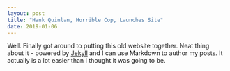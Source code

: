 ```yaml
---
layout: post
title: "Hank Quinlan, Horrible Cop, Launches Site"
date: 2019-01-06
---
```


Well. Finally got around to putting this old website together. Neat thing about it - powered by [Jekyll](http://jekyllrb.com) and I can use Markdown to author my posts. It actually is a lot easier than I thought it was going to be.
